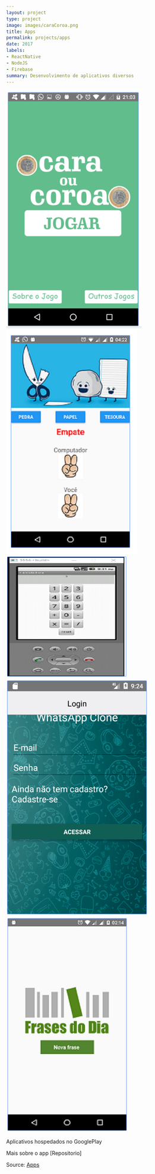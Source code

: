 ```yaml
---
layout: project
type: project
image: images/caraCoroa.png
title: Apps
permalink: projects/apps
date: 2017
labels:
- ReactNative
- NodeJS
- Firebase
summary: Desenvolvimento de aplicativos diversos
---
```


<div class="ui small rounded images">
  <img class="ui image" src="../images/caraCoroa.jpg">
  <img class="ui image" src="../images/tesouraPapel.png">
  <img class="ui image" src="../images/calculadora.png">
  <img class="ui image" src="../images/whatsappClone.png">
  <img class="ui image" src="../images/frases.png">
</div>

Aplicativos hospedados no GooglePlay

Mais sobre o app [Repositorio]

Source: <a href="https://github.com/alexjosesilva/Curso-React-Native">
	<i class="large github icon"></i> Apps
</a>

